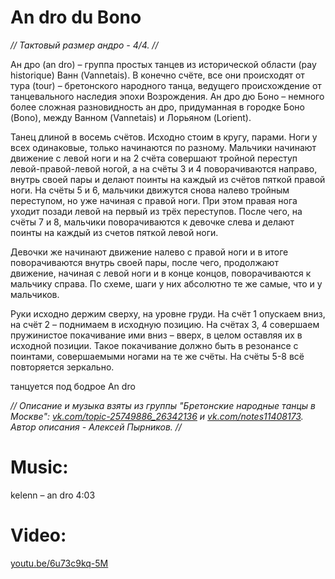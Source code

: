 An dro du Bono
==============
_// Тактовый размер андро - 4/4. //_

Ан дро (an dro) – группа простых танцев из исторической области (pay historique) Ванн (Vannetais). В конечно счёте, все они происходят от тура (tour) – бретонского народного танца, ведущего происхождение от танцевального наследия эпохи Возрождения.
Ан дро дю Боно – немного более сложная разновидность ан дро, придуманная в городке Боно (Bono), между Ванном (Vannetais) и Лорьяном (Lorient).

Танец длиной в восемь счётов.
Исходно стоим в кругу, парами. 
Ноги у всех одинаковые, только начинаются по разному.
Мальчики начинают движение с левой ноги и на 2 счёта совершают тройной переступ левой-правой-левой ногой, а на счёты 3 и 4 поворачиваются направо, внутрь своей пары и делают поинты на каждый из счётов пяткой правой ноги. На счёты 5 и 6, мальчики движутся снова налево тройным переступом, но уже начиная с правой ноги. При этом правая нога уходит позади левой на первый из трёх переступов. После чего, на счёты 7 и 8, мальчики поворачиваются к девочке слева и делают поинты на каждый из счетов пяткой левой ноги. 

Девочки же начинают движение налево с правой ноги и в итоге поворачиваются внутрь своей пары, после чего, продолжают движение, начиная с левой ноги и в конце концов, поворачиваются к мальчику справа. По схеме, шаги у них абсолютно те же самые, что и у мальчиков.

Руки исходно держим сверху, на уровне груди. На счёт 1 опускаем вниз, на счёт 2 – поднимаем в исходную позицию. На счётах 3, 4 совершаем пружинистое покачивание ими вниз – вверх, в целом оставляя их в исходной позиции. Такое покачивание должно быть в резонансе с поинтами, совершаемыми ногами на те же счёты. На счёты 5-8 всё повторяется зеркально.

танцуется под бодрое An dro

_// Описание и музыка взяты из группы "Бретонские народные танцы в Москве":  [vk.com/topic-25749886_26342136](https://vk.com/topic-25749886_26342136) и [vk.com/notes11408173](https://vk.com/notes11408173). Автор описания - Алексей Пырников. //_

Music:
=======
kelenn – an dro 4:03

Video:
======
[youtu.be/6u73c9kq-5M](https://www.youtube.com/watch?v=6u73c9kq-5M)
